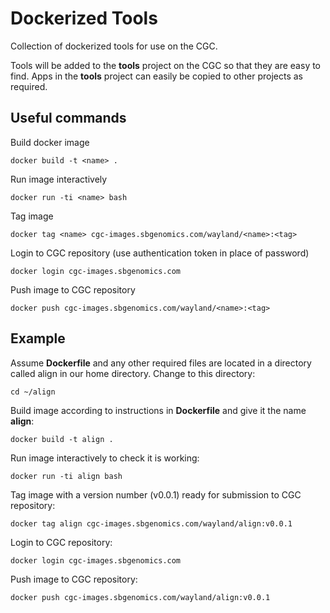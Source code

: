 # Dockerized Tools

Collection of dockerized tools for use on the CGC. 

Tools will be added to the **tools** project on the CGC so that they are easy to find. Apps in the **tools** project can easily be copied to other projects as required.

## Useful commands

Build docker image
```
docker build -t <name> .
```
Run image interactively
```
docker run -ti <name> bash
```
Tag image
```
docker tag <name> cgc-images.sbgenomics.com/wayland/<name>:<tag>
```
Login to CGC repository (use authentication token in place of password)
```
docker login cgc-images.sbgenomics.com
```
Push image to CGC repository
```
docker push cgc-images.sbgenomics.com/wayland/<name>:<tag>
```

## Example 

Assume **Dockerfile** and any other required files are located in a directory called align in our home directory. Change to this directory:
```
cd ~/align
```
Build image according to instructions in **Dockerfile** and give it the name **align**:
```
docker build -t align .
```
Run image interactively to check it is working:
```
docker run -ti align bash
```
Tag image with a version number (v0.0.1) ready for submission to CGC repository:
```
docker tag align cgc-images.sbgenomics.com/wayland/align:v0.0.1
```
Login to CGC repository:
```
docker login cgc-images.sbgenomics.com
```
Push image to CGC repository:
```
docker push cgc-images.sbgenomics.com/wayland/align:v0.0.1
```
